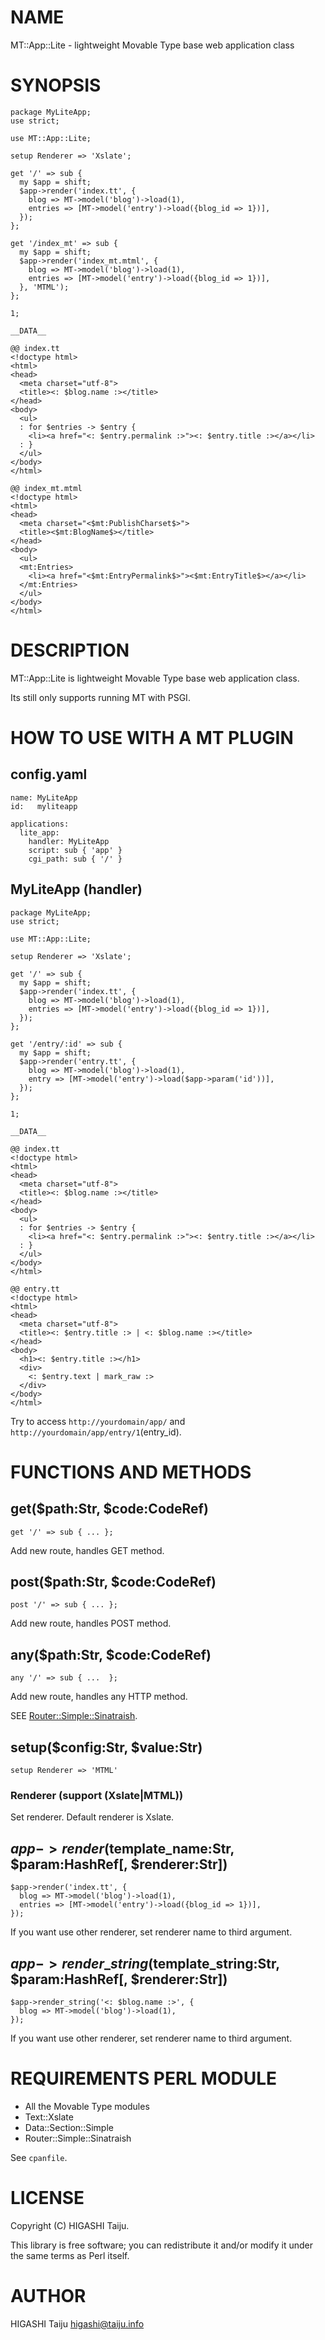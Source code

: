 # NAME

MT::App::Lite - lightweight Movable Type base web application class

# SYNOPSIS

    package MyLiteApp;
    use strict;

    use MT::App::Lite;

    setup Renderer => 'Xslate';

    get '/' => sub {
      my $app = shift;
      $app->render('index.tt', {
        blog => MT->model('blog')->load(1),
        entries => [MT->model('entry')->load({blog_id => 1})],
      });
    };
    
    get '/index_mt' => sub {
      my $app = shift;
      $app->render('index_mt.mtml', {
        blog => MT->model('blog')->load(1),
        entries => [MT->model('entry')->load({blog_id => 1})],
      }, 'MTML');
    };
    
    1;
    
    __DATA__
    
    @@ index.tt
    <!doctype html>
    <html>
    <head>
      <meta charset="utf-8">
      <title><: $blog.name :></title>
    </head>
    <body>
      <ul>
      : for $entries -> $entry {
        <li><a href="<: $entry.permalink :>"><: $entry.title :></a></li>
      : }
      </ul>
    </body>
    </html>
    
    @@ index_mt.mtml
    <!doctype html>
    <html>
    <head>
      <meta charset="<$mt:PublishCharset$>">
      <title><$mt:BlogName$></title>
    </head>
    <body>
      <ul>
      <mt:Entries>
        <li><a href="<$mt:EntryPermalink$>"><$mt:EntryTitle$></a></li>
      </mt:Entries>
      </ul>
    </body>
    </html>

# DESCRIPTION

MT::App::Lite is lightweight Movable Type base web application class.

Its still only supports running MT with PSGI.

# HOW TO USE WITH A MT PLUGIN

## config.yaml

    name: MyLiteApp
    id:   myliteapp
    
    applications:
      lite_app:
        handler: MyLiteApp
        script: sub { 'app' }
        cgi_path: sub { '/' }

## MyLiteApp (handler)

    package MyLiteApp;
    use strict;

    use MT::App::Lite;

    setup Renderer => 'Xslate';

    get '/' => sub {
      my $app = shift;
      $app->render('index.tt', {
        blog => MT->model('blog')->load(1),
        entries => [MT->model('entry')->load({blog_id => 1})],
      });
    };

    get '/entry/:id' => sub {
      my $app = shift;
      $app->render('entry.tt', {
        blog => MT->model('blog')->load(1),
        entry => [MT->model('entry')->load($app->param('id'))],
      });
    };
    
    1;
    
    __DATA__

    @@ index.tt
    <!doctype html>
    <html>
    <head>
      <meta charset="utf-8">
      <title><: $blog.name :></title>
    </head>
    <body>
      <ul>
      : for $entries -> $entry {
        <li><a href="<: $entry.permalink :>"><: $entry.title :></a></li>
      : }
      </ul>
    </body>
    </html>
   
    @@ entry.tt
    <!doctype html>
    <html>
    <head>
      <meta charset="utf-8">
      <title><: $entry.title :> | <: $blog.name :></title>
    </head>
    <body>
      <h1><: $entry.title :></h1>
      <div>
        <: $entry.text | mark_raw :>
      </div>
    </body>
    </html>

Try to access `http://yourdomain/app/` and `http://yourdomain/app/entry/1`(entry\_id).

# FUNCTIONS AND METHODS

## get($path:Str, $code:CodeRef)

    get '/' => sub { ... };

Add new route, handles GET method.

## post($path:Str, $code:CodeRef)

    post '/' => sub { ... };

Add new route, handles POST method.

## any($path:Str, $code:CodeRef)

    any '/' => sub { ...  };

Add new route, handles any HTTP method.

SEE [Router::Simple::Sinatraish](http://search.cpan.org/~tokuhirom/Router-Simple-Sinatraish-0.03/lib/Router/Simple/Sinatraish.pm).

## setup($config:Str, $value:Str)

    setup Renderer => 'MTML'

### Renderer (support (Xslate|MTML))

Set renderer. Default renderer is Xslate.

## $app->render($template\_name:Str, $param:HashRef[, $renderer:Str])

    $app->render('index.tt', {
      blog => MT->model('blog')->load(1),
      entries => [MT->model('entry')->load({blog_id => 1})],
    });

If you want use other renderer, set renderer name to third argument.

## $app->render\_string($template\_string:Str, $param:HashRef[, $renderer:Str])

    $app->render_string('<: $blog.name :>', {
      blog => MT->model('blog')->load(1),
    });

If you want use other renderer, set renderer name to third argument.
 
# REQUIREMENTS PERL MODULE

- All the Movable Type modules
- Text::Xslate
- Data::Section::Simple
- Router::Simple::Sinatraish

See `cpanfile`.

# LICENSE

Copyright (C) HIGASHI Taiju.

This library is free software; you can redistribute it and/or modify
it under the same terms as Perl itself.

# AUTHOR

HIGASHI Taiju <higashi@taiju.info>
